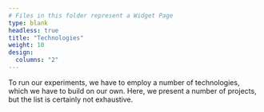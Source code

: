 ```yaml
---
# Files in this folder represent a Widget Page
type: blank
headless: true
title: "Technologies"
weight: 10
design:
  columns: "2"
---
```


To run our experiments, we have to employ a number of technologies, which we have to build on our own.
Here, we present a number of projects, but the list is certainly not exhaustive.
